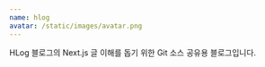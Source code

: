 ```yaml
---
name: hlog
avatar: /static/images/avatar.png
---
```


HLog 블로그의 Next.js 글 이해를 돕기 위한 Git 소스 공유용 블로그입니다.
